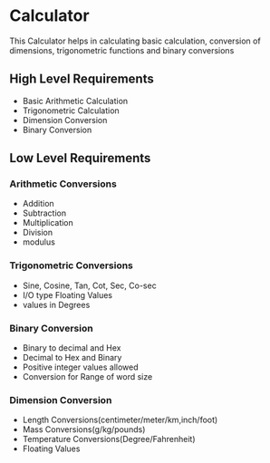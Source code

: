 ﻿# Calculator
This Calculator helps in calculating basic calculation, conversion of dimensions, trigonometric functions and binary conversions


## High Level Requirements

 - Basic Arithmetic Calculation
 - Trigonometric Calculation 
 - Dimension Conversion
 - Binary Conversion

## Low Level Requirements
 ### Arithmetic Conversions
 - Addition
 - Subtraction
 - Multiplication
 - Division
 - modulus 
 ### Trigonometric Conversions 
 - Sine, Cosine, Tan, Cot, Sec, Co-sec
 - I/O type Floating Values
 - values in Degrees
 
### Binary Conversion
 - Binary to decimal and Hex
 - Decimal to Hex and Binary
 - Positive integer values allowed
 - Conversion for Range of word size
### Dimension Conversion
 - Length Conversions(centimeter/meter/km,inch/foot)
 - Mass Conversions(g/kg/pounds)
 - Temperature Conversions(Degree/Fahrenheit)
 - Floating Values
 



